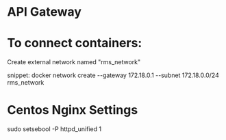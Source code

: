 # API Gateway

# To connect containers:
Create external network named "rms_network"

snippet:
docker network create --gateway 172.18.0.1 --subnet 172.18.0.0/24 rms_network

# Centos Nginx Settings
sudo setsebool -P httpd_unified 1
